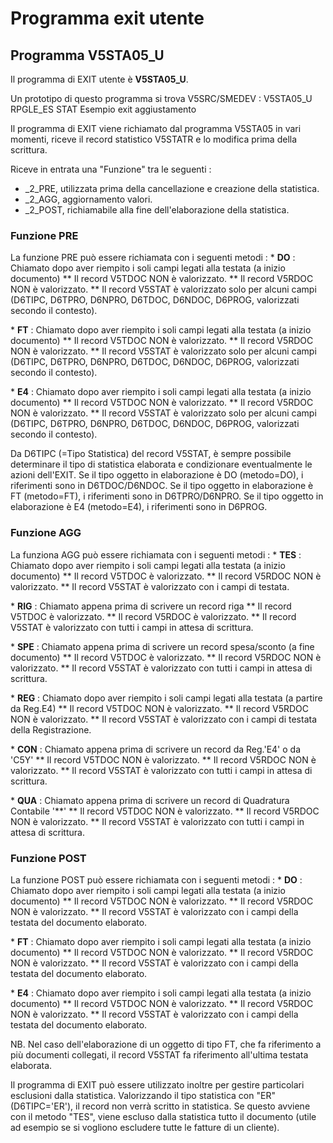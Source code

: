 # Programma exit utente

## Programma V5STA05_U
Il programma di EXIT utente è **V5STA05_U**.

Un prototipo di questo programma si trova V5SRC/SMEDEV : 
V5STA05_U      RPGLE_ES       STAT  Esempio exit aggiustamento

Il programma di EXIT viene richiamato dal programma V5STA05 in vari momenti, riceve il record statistico V5STATR e lo modifica prima della scrittura.

Riceve in entrata una "Funzione" tra le seguenti : 

- _2_PRE,  utilizzata prima della cancellazione e creazione della statistica.
- _2_AGG, aggiornamento valori.
- _2_POST, richiamabile alla fine dell'elaborazione della statistica.



### Funzione PRE

La funzione PRE può essere richiamata con i seguenti metodi : 
 \* **DO** :   Chiamato dopo aver riempito i soli campi legati alla testata (a inizio documento)
 \*\* Il record V5TDOC NON è valorizzato.
 \*\* Il record V5RDOC NON è valorizzato.
 \*\* Il record V5STAT è valorizzato solo per alcuni campi (D6TIPC, D6TPRO, D6NPRO, D6TDOC, D6NDOC, D6PROG, valorizzati secondo il contesto).

 \* **FT** :   Chiamato dopo aver riempito i soli campi legati alla testata (a inizio documento)
 \*\* Il record V5TDOC NON è valorizzato.
 \*\* Il record V5RDOC NON è valorizzato.
 \*\* Il record V5STAT è valorizzato solo per alcuni campi (D6TIPC, D6TPRO, D6NPRO, D6TDOC, D6NDOC, D6PROG, valorizzati secondo il contesto).

 \* **E4** :   Chiamato dopo aver riempito i soli campi legati alla testata (a inizio documento)
 \*\* Il record V5TDOC NON è valorizzato.
 \*\* Il record V5RDOC NON è valorizzato.
 \*\* Il record V5STAT è valorizzato solo per alcuni campi (D6TIPC, D6TPRO, D6NPRO, D6TDOC, D6NDOC, D6PROG, valorizzati secondo il contesto).

Da D6TIPC (=Tipo Statistica) del record V5STAT, è sempre possibile determinare il tipo di statistica elaborata e condizionare eventualmente le azioni dell'EXIT.
Se il tipo oggetto in elaborazione è DO (metodo=DO), i riferimenti sono in D6TDOC/D6NDOC. Se il tipo oggetto in elaborazione è FT (metodo=FT), i riferimenti sono in D6TPRO/D6NPRO. Se il tipo oggetto in elaborazione è E4 (metodo=E4), i riferimenti sono in D6PROG.


### Funzione AGG
La funziona AGG può essere richiamata con i seguenti metodi : 
 \* **TES** :   Chiamato dopo aver riempito i soli campi legati alla testata (a inizio documento)
 \*\* Il record V5TDOC è valorizzato.
 \*\* Il record V5RDOC NON è valorizzato.
 \*\* Il record V5STAT è valorizzato con i campi di testata.

 \* **RIG** :   Chiamato appena prima di scrivere un record riga
 \*\* Il record V5TDOC è valorizzato.
 \*\* Il record V5RDOC è valorizzato.
 \*\* Il record V5STAT è valorizzato con tutti i campi in attesa di scrittura.

 \* **SPE** :   Chiamato appena prima di scrivere un record spesa/sconto (a fine documento)
 \*\* Il record V5TDOC è valorizzato.
 \*\* Il record V5RDOC NON è valorizzato.
 \*\* Il record V5STAT è valorizzato con tutti i campi in attesa di scrittura.

 \* **REG** :   Chiamato dopo aver riempito i soli campi legati alla testata (a partire da Reg.E4)
 \*\* Il record V5TDOC NON è valorizzato.
 \*\* Il record V5RDOC NON è valorizzato.
 \*\* Il record V5STAT è valorizzato con i campi di testata della Registrazione.

 \* **CON** :   Chiamato appena prima di scrivere un record da Reg.'E4' o da 'C5Y'
 \*\* Il record V5TDOC NON è valorizzato.
 \*\* Il record V5RDOC NON è valorizzato.
 \*\* Il record V5STAT è valorizzato con tutti i campi in attesa di scrittura.

 \* **QUA** :   Chiamato appena prima di scrivere un record di Quadratura Contabile '\*\*'
 \*\* Il record V5TDOC NON è valorizzato.
 \*\* Il record V5RDOC NON è valorizzato.
 \*\* Il record V5STAT è valorizzato con tutti i campi in attesa di scrittura.


### Funzione POST
La funzione POST può essere richiamata con i seguenti metodi : 
 \* **DO** :   Chiamato dopo aver riempito i soli campi legati alla testata (a inizio documento)
 \*\* Il record V5TDOC NON è valorizzato.
 \*\* Il record V5RDOC NON è valorizzato.
 \*\* Il record V5STAT è valorizzato con i campi della testata del documento elaborato.

 \* **FT** :   Chiamato dopo aver riempito i soli campi legati alla testata (a inizio documento)
 \*\* Il record V5TDOC NON è valorizzato.
 \*\* Il record V5RDOC NON è valorizzato.
 \*\* Il record V5STAT è valorizzato con i campi della testata del documento elaborato.

 \* **E4** :   Chiamato dopo aver riempito i soli campi legati alla testata (a inizio documento)
 \*\* Il record V5TDOC NON è valorizzato.
 \*\* Il record V5RDOC NON è valorizzato.
 \*\* Il record V5STAT è valorizzato con i campi della testata del documento elaborato.

NB. Nel caso dell'elaborazione di un oggetto di tipo FT, che fa riferimento a più documenti collegati, il record V5STAT fa riferimento all'ultima testata elaborata.


Il programma di EXIT può essere utilizzato inoltre per gestire particolari esclusioni dalla statistica. Valorizzando il tipo statistica con "ER" (D6TIPC='ER'), il record non verrà scritto in statistica. Se questo avviene con il metodo "TES", viene escluso dalla statistica tutto il documento  (utile ad esempio se si vogliono escludere tutte le fatture di un cliente).
